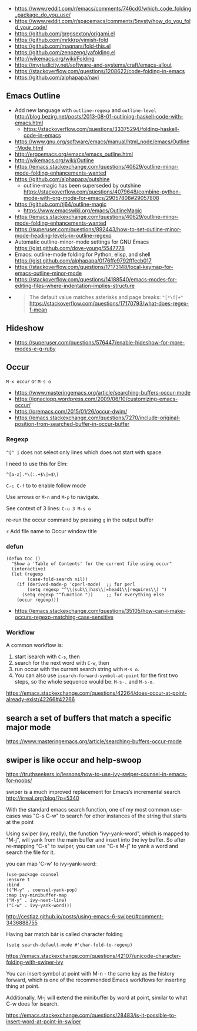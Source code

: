 - https://www.reddit.com/r/emacs/comments/746cd0/which_code_folding_package_do_you_use/
- https://www.reddit.com/r/spacemacs/comments/5nvsty/how_do_you_fold_your_code/
- https://github.com/gregsexton/origami.el
- https://github.com/mrkkrp/vimish-fold
- https://github.com/magnars/fold-this.el
- https://github.com/zenozeng/yafolding.el
- http://wikemacs.org/wiki/Folding
- https://myriadicity.net/software-and-systems/craft/emacs-allout
- https://stackoverflow.com/questions/1208622/code-folding-in-emacs
- https://github.com/alphapapa/navi

## Emacs Outline

- Add new language with `outline-regexp` and `outline-level` http://blog.bezirg.net/posts/2013-08-01-outlining-haskell-code-with-emacs.html
  - https://stackoverflow.com/questions/33375294/folding-haskell-code-in-emacs
- https://www.gnu.org/software/emacs/manual/html_node/emacs/Outline-Mode.html
- http://ergoemacs.org/emacs/emacs_outline.html
- http://wikemacs.org/wiki/Outline
- https://emacs.stackexchange.com/questions/40629/outline-minor-mode-folding-enhancements-wanted
- https://github.com/alphapapa/outshine
  - outline-magic has been superseded by outshine https://stackoverflow.com/questions/4079648/combine-python-mode-with-org-mode-for-emacs/29057808#29057808
- https://github.com/tj64/outline-magic
  - https://www.emacswiki.org/emacs/OutlineMagic
- https://emacs.stackexchange.com/questions/40629/outline-minor-mode-folding-enhancements-wanted
- https://superuser.com/questions/892443/how-to-set-outline-minor-mode-heading-levels-in-outline-regexp
- Automatic outline-minor-mode settings for GNU Emacs https://gist.github.com/dove-young/5547778
- Emacs: outline-mode folding for Python, elisp, and shell https://gist.github.com/alphapapa/0f76ffe9792fffecb017
- https://stackoverflow.com/questions/17173148/local-keymap-for-emacs-outline-minor-mode
- https://stackoverflow.com/questions/14188540/emacs-modes-for-editing-files-where-indentation-implies-structure
- >The default value matches asterisks and page breaks: `"[*\f]+"` https://stackoverflow.com/questions/17170793/what-does-regex-f-mean

## Hideshow

- https://superuser.com/questions/576447/enable-hideshow-for-more-modes-e-g-ruby

## Occur

`M-x occur` or `M-s o`

- https://www.masteringemacs.org/article/searching-buffers-occur-mode
- https://ignaciopp.wordpress.com/2009/06/10/customizing-emacs-occur/
- https://oremacs.com/2015/01/26/occur-dwim/
- https://emacs.stackexchange.com/questions/7270/include-original-position-from-searched-buffer-in-occur-buffer

### Regexp

`^[^ ]` does not select only lines which does not start with space.

I need to use this for Elm:

`^[a-z].*\(:.+$\|=$\)`

`C-c C-f` to to enable follow mode

Use arrows or `M-n` and `M-p` to navigate.

See context of 3 lines: `C-u 3 M-s o`

re-run the occur command by pressing `g` in the output buffer

`r` Add file name to Occur window title
### defun

```elisp
(defun toc ()
  "Show a 'Table of Contents' for the current file using occur"
  (interactive)
  (let (regexp
        (case-fold-search nil))
    (if (derived-mode-p 'cperl-mode)  ;; for perl
        (setq regexp "^\\(sub\\|has\\|=head1\\|requires\\) ")
      (setq regexp "^function "))     ;; for everything else
    (occur regexp)))
```

- https://emacs.stackexchange.com/questions/35105/how-can-i-make-occurs-regexp-matching-case-sensitive

### Workflow

A common workflow is:

1. start isearch with `C-s`, then
2. search for the next word with `C-w`, then
3. run occur with the current search string with `M-s o`.
4. You can also use `isearch-forward-symbol-at-point` for the first two steps, so the whole sequence would be: `M-s-.` and `M-s-o`.

https://emacs.stackexchange.com/questions/42264/does-occur-at-point-already-exist/42266#42266

## search a set of buffers that match a specific major mode

https://www.masteringemacs.org/article/searching-buffers-occur-mode

## swiper is like occur and help-swoop

https://truthseekers.io/lessons/how-to-use-ivy-swiper-counsel-in-emacs-for-noobs/

swiper is a much improved replacement for Emacs’s incremental search http://irreal.org/blog/?p=5340

With the standard emacs search function, one of my most common use-cases was "C-s C-w" to search for other instances of the string that starts at the point

Using swiper (ivy, really), the function "ivy-yank-word", which is mapped to "M-j", will yank from the main buffer and insert into the ivy buffer. So after re-mapping "C-s" to swiper, you can use "C-s M-j" to yank a word and search the file for it.

you can map 'C-w' to ivy-yank-word:

```elisp
(use-package counsel
:ensure t
:bind
(("M-y" . counsel-yank-pop)
:map ivy-minibuffer-map
("M-y" . ivy-next-line)
("C-w" . ivy-yank-word)))
```

http://cestlaz.github.io/posts/using-emacs-6-swiper/#comment-3436888755


Having bar match bár is called character folding

`(setq search-default-mode #'char-fold-to-regexp)`

https://emacs.stackexchange.com/questions/42107/unicode-character-folding-with-swiper-ivy


You can insert symbol at point with M-n - the same key as the history forward, which is one of the recommended Emacs workflows for inserting thing at point.

Additionally, M-j will extend the minibuffer by word at point, similar to what C-w does for isearch.

https://emacs.stackexchange.com/questions/28483/is-it-possible-to-insert-word-at-point-in-swiper
